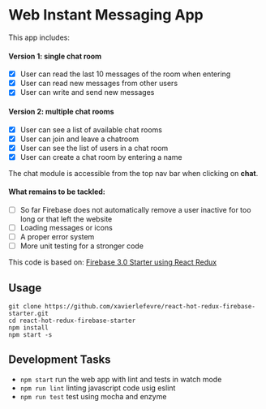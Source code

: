
# Web Instant Messaging App

This app includes:

#### Version 1: single chat room
- [x] User can read the last 10 messages of the room when entering
- [x] User can read new messages from other users
- [x] User can write and send new messages

#### Version 2: multiple chat rooms
- [x] User can see a list of available chat rooms
- [x] User can join and leave a chatroom
- [x] User can see the list of users in a chat room
- [x] User can create a chat room by entering a name

The chat module is accessible from the top nav bar when clicking on **chat**.

#### What remains to be tackled:
- [ ] So far Firebase does not automatically remove a user inactive for too long or that left the website
- [ ] Loading messages or icons
- [ ] A proper error system
- [ ] More unit testing for a stronger code

This code is based on: [Firebase 3.0 Starter using React Redux](https://github.com/douglascorrea/react-hot-redux-firebase-starter)

## Usage

```
git clone https://github.com/xavierlefevre/react-hot-redux-firebase-starter.git
cd react-hot-redux-firebase-starter
npm install
npm start -s
```

## Development Tasks

- `npm start` run the web app with lint and tests in watch mode
- `npm run lint` linting javascript code usig eslint
- `npm run test` test using mocha and enzyme
